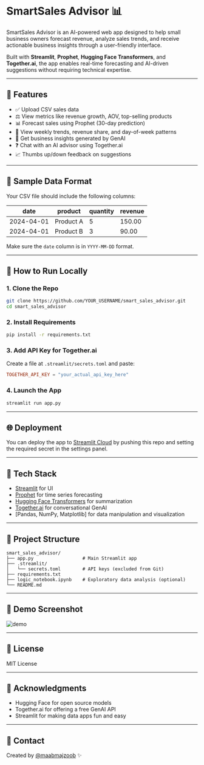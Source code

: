 # SmartSales Advisor 📊

SmartSales Advisor is an AI-powered web app designed to help small business owners forecast revenue, analyze sales trends, and receive actionable business insights through a user-friendly interface.

Built with **Streamlit**, **Prophet**, **Hugging Face Transformers**, and **Together.ai**, the app enables real-time forecasting and AI-driven suggestions without requiring technical expertise.

---

## 💼 Features

* ✅ Upload CSV sales data
* ⚖️ View metrics like revenue growth, AOV, top-selling products
* 📊 Forecast sales using Prophet (30-day prediction)
* 🧪 View weekly trends, revenue share, and day-of-week patterns
* 🤖 Get business insights generated by GenAI
* ❓ Chat with an AI advisor using Together.ai
* 📈 Thumbs up/down feedback on suggestions

---

## 📂 Sample Data Format

Your CSV file should include the following columns:

| date       | product   | quantity | revenue |
| ---------- | --------- | -------- | ------- |
| 2024-04-01 | Product A | 5        | 150.00  |
| 2024-04-01 | Product B | 3        | 90.00   |

Make sure the `date` column is in `YYYY-MM-DD` format.

---

## 🚀 How to Run Locally

### 1. Clone the Repo

```bash
git clone https://github.com/YOUR_USERNAME/smart_sales_advisor.git
cd smart_sales_advisor
```

### 2. Install Requirements

```bash
pip install -r requirements.txt
```

### 3. Add API Key for Together.ai

Create a file at `.streamlit/secrets.toml` and paste:

```toml
TOGETHER_API_KEY = "your_actual_api_key_here"
```

### 4. Launch the App

```bash
streamlit run app.py
```

---

## 🌐 Deployment

You can deploy the app to [Streamlit Cloud](https://streamlit.io/cloud) by pushing this repo and setting the required secret in the settings panel.

---

## 🔧 Tech Stack

* [Streamlit](https://streamlit.io) for UI
* [Prophet](https://facebook.github.io/prophet/) for time series forecasting
* [Hugging Face Transformers](https://huggingface.co) for summarization
* [Together.ai](https://together.ai) for conversational GenAI
* \[Pandas, NumPy, Matplotlib] for data manipulation and visualization

---

## 📅 Project Structure

```
smart_sales_advisor/
├── app.py                  # Main Streamlit app
├── .streamlit/
│   └── secrets.toml        # API keys (excluded from Git)
├── requirements.txt
├── logic_notebook.ipynb    # Exploratory data analysis (optional)
└── README.md
```

---

## 🚀 Demo Screenshot

![demo](assets/screenshot.png) <!-- optional if you add assets -->

---

## 📖 License

MIT License

---

## 🙏 Acknowledgments

* Hugging Face for open source models
* Together.ai for offering a free GenAI API
* Streamlit for making data apps fun and easy

---

## 💌 Contact

Created by [@maabmajzoob](www.linkedin.com/in/maab-majzoob-a54282189) ✨
